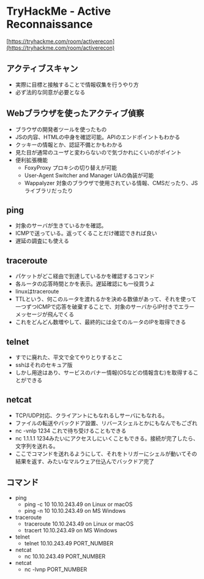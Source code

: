 # TryHackMe - Active Reconnaissance
[https://tryhackme.com/room/activerecon](https://tryhackme.com/room/activerecon)

## アクティブスキャン
- 実際に目標と接触することで情報収集を行うやり方
- 必ず法的な同意が必要となる

## Webブラウザを使ったアクティブ偵察
- ブラウザの開発者ツールを使ったもの
- JSの内容、HTMLの中身を確認可能。APIのエンドポイントもわかる
- クッキーの情報とか、認証不備とかもわかる
- 見た目が通常のユーザと変わらないので気づかれにくいのがポイント
- 便利拡張機能
  - FoxyProxy プロキシの切り替えが可能
  - User-Agent Switcher and Manager UAの偽装が可能
  - Wappalyzer 対象のブラウザで使用されている情報、CMSだったり、JSライブラリだったり

## ping
- 対象のサーバが生きているかを確認。
- ICMPで送っている。返ってくることだけ確認できれば良い
- 遅延の調査にも使える

## traceroute
- パケットがどこ経由で到達しているかを確認するコマンド
- 各ルータの応答時間とかを表示。遅延確認にも一役買うよ
- linuxはtraceroute
- TTLという、何このルータを渡れるかを決める数値があって、それを使って一つずつICMPで応答を破棄することで、対象のサーバからIP付きでエラーメッセージが飛んでくる
- これをどんどん数増やして、最終的には全てのルータのIPを取得できる

## telnet
- すでに廃れた、平文で全てやりとりするとこ
- sshはそれのセキュア版
- しかし用途はあり、サービスのバナー情報(OSなどの情報含む)を取得することができる

## netcat
- TCP/UDP対応、クライアントにもなれるしサーバにもなれる。
- ファイルの転送やバックドア設置、リバースシェルとかにもなんでもござれ
- nc -vnlp 1234 これで待ち受けることもできる
- nc 1.1.1.1 1234みたいにアクセスしにいくこともできる。接続が完了したら、文字列を送れる。
- ここでコマンドを送れるようにして、それをトリガーにシェルが動いてその結果を返す、みたいなマルウェア仕込んでバックドア完了

## コマンド
- ping 
  - ping -c 10 10.10.243.49 on Linux or macOS
  - ping -n 10 10.10.243.49 on MS Windows
- traceroute	
  - traceroute 10.10.243.49 on Linux or macOS
  - tracert 10.10.243.49 on MS Windows
- telnet   
  - telnet 10.10.243.49 PORT_NUMBER
- netcat
  - nc 10.10.243.49 PORT_NUMBER
- netcat
  - nc -lvnp PORT_NUMBER
